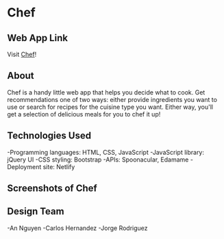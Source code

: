 # Chef

## Web App Link
Visit [Chef](https://astounding-pasca-d48b68.netlify.app/index.html)!

## About
Chef is a handy little web app that helps you decide what to cook. Get recommendations one of two ways: either provide ingredients you want to use or search for recipes for the cuisine type you want. Either way, you'll get a selection of delicious meals for you to chef it up!

## Technologies Used
-Programming languages: HTML, CSS, JavaScript
-JavaScript library: jQuery UI
-CSS styling: Bootstrap
-APIs: Spoonacular, Edamame
-Deployment site: Netlify

## Screenshots of Chef


## Design Team
-An Nguyen
-Carlos Hernandez
-Jorge Rodriguez